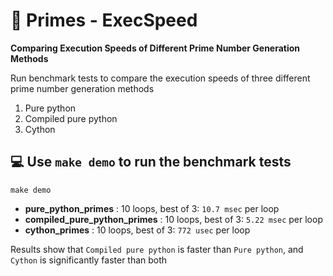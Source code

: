 # 🚀 **Primes - ExecSpeed**
**Comparing Execution Speeds of Different Prime Number Generation Methods**

Run benchmark tests to compare the execution speeds of three different prime number generation methods
1. Pure python
1. Compiled pure python
1. Cython

## **💻 Use `make demo` to run the benchmark tests**

```shell
make demo
```
- **pure_python_primes** : 10 loops, best of 3: `10.7 msec` per loop
- **compiled_pure_python_primes** : 10 loops, best of 3: `5.22 msec` per loop
- **cython_primes** : 10 loops, best of 3: `772 usec` per loop

Results show that `Compiled pure python` is faster than `Pure python`, and `Cython` is significantly faster than both